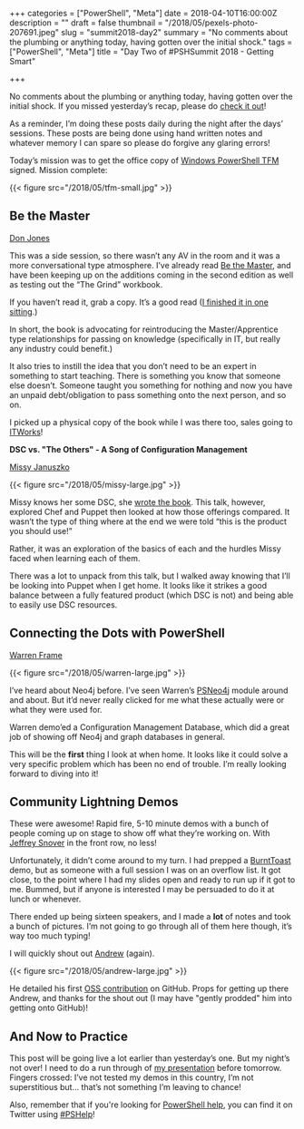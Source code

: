 +++
categories = ["PowerShell", "Meta"]
date = 2018-04-10T16:00:00Z
description = ""
draft = false
thumbnail = "/2018/05/pexels-photo-207691.jpeg"
slug = "summit2018-day2"
summary = "No comments about the plumbing or anything today, having gotten over the initial shock."
tags = ["PowerShell", "Meta"]
title = "Day Two of #PSHSummit 2018 - Getting Smart"

+++


No comments about the plumbing or anything today, having gotten over the initial shock. If you missed yesterday’s recap, please do [check it out](https://king.geek.nz/2018/04/10/summit2018-day1/)!

As a reminder, I’m doing these posts daily during the night after the days’ sessions. These posts are being done using hand written notes and whatever memory I can spare so please do forgive any glaring errors!

Today’s mission was to get the office copy of [Windows PowerShell TFM](https://www.amazon.com/Windows-PowerShell-v1-0-TFM-2nd/dp/0977659763) signed. Mission complete:

{{< figure src="/2018/05/tfm-small.jpg" >}}

## **Be the Master**

[Don Jones](https://twitter.com/concentrateddon)

This was a side session, so there wasn’t any AV in the room and it was a more conversational type atmosphere. I’ve already read [Be the Master](https://leanpub.com/bethemaster), and have been keeping up on the additions coming in the second edition as well as testing out the “The Grind” workbook.

If you haven’t read it, grab a copy. It’s a good read ([I finished it in one sitting](https://twitter.com/WindosNZ/status/968404127452561408).)

In short, the book is advocating for reintroducing the Master/Apprentice type relationships for passing on knowledge (specifically in IT, but really any industry could benefit.)

It also tries to instill the idea that you don’t need to be an expert in something to start teaching. There is something you know that someone else doesn’t. Someone taught you something for nothing and now you have an unpaid debt/obligation to pass something onto the next person, and so on.

I picked up a physical copy of the book while I was there too, sales going to [ITWorks](https://techimpact.org/our-programs/itworks/)!

**DSC vs. "The Others" - A Song of Configuration Management**

[Missy Januszko](https://twitter.com/majst32)

{{< figure src="/2018/05/missy-large.jpg" >}}

Missy knows her some DSC, she [wrote the book](https://leanpub.com/the-dsc-book). This talk, however, explored Chef and Puppet then looked at how those offerings compared. It wasn’t the type of thing where at the end we were told “this is the product you should use!”

Rather, it was an exploration of the basics of each and the hurdles Missy faced when learning each of them.

There was a lot to unpack from this talk, but I walked away knowing that I’ll be looking into Puppet when I get home. It looks like it strikes a good balance between a fully featured product (which DSC is not) and being able to easily use DSC resources.

## **Connecting the Dots with PowerShell**

[Warren Frame](https://twitter.com/psCookieMonster)

{{< figure src="/2018/05/warren-large.jpg" >}}

I’ve heard about Neo4j before. I’ve seen Warren’s [PSNeo4j](https://github.com/RamblingCookieMonster/PSNeo4j) module around and about. But it’d never really clicked for me what these actually were or what they were used for.

Warren demo’ed a Configuration Management Database, which did a great job of showing off Neo4j and graph databases in general.

This will be the **first** thing I look at when home. It looks like it could solve a very specific problem which has been no end of trouble. I’m really looking forward to diving into it!

## **Community Lightning Demos**

These were awesome! Rapid fire, 5-10 minute demos with a bunch of people coming up on stage to show off what they’re working on. With [Jeffrey Snover](https://twitter.com/jsnover) in the front row, no less!

Unfortunately, it didn’t come around to my turn. I had prepped a [BurntToast](https://www.powershellgallery.com/packages/BurntToast) demo, but as someone with a full session I was on an overflow list. It got close, to the point where I had my slides open and ready to run up if it got to me. Bummed, but if anyone is interested I may be persuaded to do it at lunch or whenever.

There ended up being sixteen speakers, and I made a **lot** of notes and took a bunch of pictures. I’m not going to go through all of them here though, it’s way too much typing!

I will quickly shout out [Andrew](https://twitter.com/plaandrew22) (again).

{{< figure src="/2018/05/andrew-large.jpg" >}}

He detailed his first [OSS contribution](https://github.com/PowershellFrameworkCollective/PSUtil/pull/26) on GitHub. Props for getting up there Andrew, and thanks for the shout out (I may have "gently prodded" him into getting onto GitHub)!

## **And Now to Practice**

This post will be going live a lot earlier than yesterday’s one. But my night’s not over! I need to do a run through of [my presentation](http://sched.co/Cq9V) before tomorrow. Fingers crossed: I’ve not tested my demos in this country, I’m not superstitious but… that’s not something I’m leaving to chance!

Also, remember that if you're looking for [PowerShell help](https://king.geek.nz/2018/03/20/pshelp-twitter/), you can find it on Twitter using [#PSHelp](https://twitter.com/search?f=tweets&vertical=default&q=%23pshelp&src=typd)!

